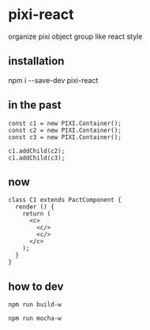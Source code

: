 # pixi-react

organize pixi object group like react style

## installation

npm i --save-dev pixi-react

## in the past

```
const c1 = new PIXI.Container();
const c2 = new PIXI.Container();
const c3 = new PIXI.Container();

c1.addChild(c2);
c1.addChild(c3);
```


## now

```
class C1 extends PactComponent {
  render () {
    return (
      <c>
        <c/>
        <c/>
      </c>
    );
  }
}
```

## how to dev

```
npm run build-w

npm run mocha-w
```
